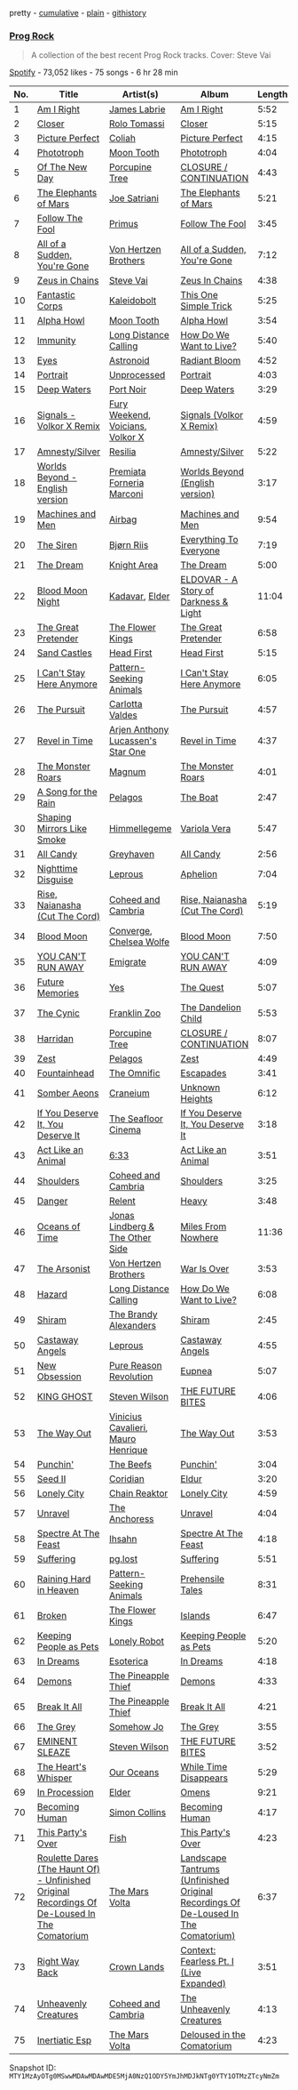 pretty - [cumulative](/playlists/cumulative/37i9dQZF1DWXgtgITTKvYl.md) - [plain](/playlists/plain/37i9dQZF1DWXgtgITTKvYl) - [githistory](https://github.githistory.xyz/mackorone/spotify-playlist-archive/blob/main/playlists/plain/37i9dQZF1DWXgtgITTKvYl)

### [Prog Rock](https://open.spotify.com/playlist/37i9dQZF1DWXgtgITTKvYl)

> A collection of the best recent Prog Rock tracks\. Cover: Steve Vai

[Spotify](https://open.spotify.com/user/spotify) - 73,052 likes - 75 songs - 6 hr 28 min

| No. | Title | Artist(s) | Album | Length |
|---|---|---|---|---|
| 1 | [Am I Right](https://open.spotify.com/track/7n32ylRI401lWA9M8GjQ0L) | [James Labrie](https://open.spotify.com/artist/3bd5EpE5vC93GJT2u0fx4n) | [Am I Right](https://open.spotify.com/album/0FMv7NXQ1QnQNBHUoePAOV) | 5:52 |
| 2 | [Closer](https://open.spotify.com/track/5TUn5aeSBFYKiQFLO3fE5N) | [Rolo Tomassi](https://open.spotify.com/artist/3uHCTHxtg3IVAvhyrYsZvI) | [Closer](https://open.spotify.com/album/1at11cxee5blIgarVbwuY0) | 5:15 |
| 3 | [Picture Perfect](https://open.spotify.com/track/7ftAV0BluUCWNRAP8o9um9) | [Coliah](https://open.spotify.com/artist/0IuJmtLkQJDC3Q4NjqDQqN) | [Picture Perfect](https://open.spotify.com/album/0F4XuURxfUG5yUwtdjuewY) | 4:15 |
| 4 | [Phototroph](https://open.spotify.com/track/3VenV3gVJnX9EKPXKrl4Lh) | [Moon Tooth](https://open.spotify.com/artist/7ssGZO3qDsbwCaBOBcQ4aA) | [Phototroph](https://open.spotify.com/album/2qfghxH803q4OFSszIDEt3) | 4:04 |
| 5 | [Of The New Day](https://open.spotify.com/track/3FM9thNED9m7mq1SRBmo3Z) | [Porcupine Tree](https://open.spotify.com/artist/5NXHXK6hOCotCF8lvGM1I0) | [CLOSURE / CONTINUATION](https://open.spotify.com/album/7meXKEI99ccqzh9AtmeeAR) | 4:43 |
| 6 | [The Elephants of Mars](https://open.spotify.com/track/3n2O6ayYyow2DuTIe8BXWl) | [Joe Satriani](https://open.spotify.com/artist/2yzxX2DI9LFK8VFTyW2zZ8) | [The Elephants of Mars](https://open.spotify.com/album/5H7fMVvjyesjzHqRM5GujF) | 5:21 |
| 7 | [Follow The Fool](https://open.spotify.com/track/1M7oaMe4qLxXtuY8wlbcso) | [Primus](https://open.spotify.com/artist/64mPnRMMeudAet0E62ypkx) | [Follow The Fool](https://open.spotify.com/album/1RdlpTc1kCOCr0mHfTdXu1) | 3:45 |
| 8 | [All of a Sudden, You're Gone](https://open.spotify.com/track/4PgWfDa2qogMzEqwOzzq5q) | [Von Hertzen Brothers](https://open.spotify.com/artist/5QA702pGd9qa2oWvp21ofG) | [All of a Sudden, You're Gone](https://open.spotify.com/album/5VbUia8LpeD0U3kayUNBT4) | 7:12 |
| 9 | [Zeus in Chains](https://open.spotify.com/track/0uWkdIaPDYuoKE6he7f6J0) | [Steve Vai](https://open.spotify.com/artist/32Jb1X3wSmmoHj2epZReZA) | [Zeus In Chains](https://open.spotify.com/album/0g71E3gzdQsWuO7wT3Z2dt) | 4:38 |
| 10 | [Fantastic Corps](https://open.spotify.com/track/7oYcf6HhEAIkUT0sqITjo7) | [Kaleidobolt](https://open.spotify.com/artist/5UbTeitV10l7GIxsXglE9r) | [This One Simple Trick](https://open.spotify.com/album/2nHH8FJgi3ZiBWCgPHCAzK) | 5:25 |
| 11 | [Alpha Howl](https://open.spotify.com/track/1IAOYhIuzz1O9dJqd2AtFu) | [Moon Tooth](https://open.spotify.com/artist/7ssGZO3qDsbwCaBOBcQ4aA) | [Alpha Howl](https://open.spotify.com/album/6PSB8BuGrQjgkNYy6ipToU) | 3:54 |
| 12 | [Immunity](https://open.spotify.com/track/5RJGQbnDxqIf5FINlfK1Vq) | [Long Distance Calling](https://open.spotify.com/artist/3SiCxhceGZgzusCLHd4Zz6) | [How Do We Want to Live?](https://open.spotify.com/album/248Nx17GVrcWKjDH8JKqGm) | 5:40 |
| 13 | [Eyes](https://open.spotify.com/track/1k4I5nWbRFlaQgSbH8oLZ3) | [Astronoid](https://open.spotify.com/artist/2S13OV7nLeciVigE0Wxo7E) | [Radiant Bloom](https://open.spotify.com/album/3CnGtq3GtDW0rm0Qx3NdgR) | 4:52 |
| 14 | [Portrait](https://open.spotify.com/track/61OLiZOlb72LJCfl5zVMcG) | [Unprocessed](https://open.spotify.com/artist/13GH7wviJQ9gfZmr1pXHS4) | [Portrait](https://open.spotify.com/album/28dDtNxyObSHx2v0fP3SnO) | 4:03 |
| 15 | [Deep Waters](https://open.spotify.com/track/4NY0pyyRKObg9S58koRXDz) | [Port Noir](https://open.spotify.com/artist/6s6x6p9qZFaPfeALpVvcpR) | [Deep Waters](https://open.spotify.com/album/1rleWJZprZvmlqv1fH8KLZ) | 3:29 |
| 16 | [Signals \- Volkor X Remix](https://open.spotify.com/track/7HiKQJaqIq2iEODIG3tzKq) | [Fury Weekend](https://open.spotify.com/artist/7KxS1dL7Q7jxMkyb2ZvzXH), [Voicians](https://open.spotify.com/artist/5DNApAt05XowaylsOJo1eW), [Volkor X](https://open.spotify.com/artist/5Us4fLalowFjzrjC85k4Xq) | [Signals \(Volkor X Remix\)](https://open.spotify.com/album/4TMeLSX3GtPMh4t2zDzfTA) | 4:59 |
| 17 | [Amnesty/Silver](https://open.spotify.com/track/4OsvkGo2tfuPywkdz3W3xK) | [Resilia](https://open.spotify.com/artist/5F5nhe5hMhJSGsULmNPeFW) | [Amnesty/Silver](https://open.spotify.com/album/3fZHaaKXm0PeQg3VhQyWWY) | 5:22 |
| 18 | [Worlds Beyond \- English version](https://open.spotify.com/track/5MIpqy1hikpfckODOn1E9y) | [Premiata Forneria Marconi](https://open.spotify.com/artist/1MD5pgVzlusqGyuSTcTxvu) | [Worlds Beyond \(English version\)](https://open.spotify.com/album/4zdr9AN102ytgCRNv9umnb) | 3:17 |
| 19 | [Machines and Men](https://open.spotify.com/track/1lr87YIenNN9zdmQDACsUj) | [Airbag](https://open.spotify.com/artist/0gTqi1zdqD9s6islG2wLKC) | [Machines and Men](https://open.spotify.com/album/55CrAJlqsxryfW0wiscp4v) | 9:54 |
| 20 | [The Siren](https://open.spotify.com/track/7iZ3bfgcXOfdteVX4q97ro) | [Bjørn Riis](https://open.spotify.com/artist/0itkMtdd5OVeG2FFDE7J6z) | [Everything To Everyone](https://open.spotify.com/album/1UL57EhWAkVMPrXXKQupu4) | 7:19 |
| 21 | [The Dream](https://open.spotify.com/track/6LIIqVZuBG7FjZiQfLJTfz) | [Knight Area](https://open.spotify.com/artist/0fMZgh9eXEgjBq5X9f87NK) | [The Dream](https://open.spotify.com/album/0Vx9BHrCUB2GALTeytL6rN) | 5:00 |
| 22 | [Blood Moon Night](https://open.spotify.com/track/4Z4RfWMnxsBG7Fs5KvEVGY) | [Kadavar](https://open.spotify.com/artist/0FfuujZJUa7Z2JzhhiPI2z), [Elder](https://open.spotify.com/artist/1687IqXRdWmbRshgn194tT) | [ELDOVAR \- A Story of Darkness & Light](https://open.spotify.com/album/2SN8LGMcmauPEAr4BLiT6e) | 11:04 |
| 23 | [The Great Pretender](https://open.spotify.com/track/1M0efSydvXC2nvnuom88OB) | [The Flower Kings](https://open.spotify.com/artist/0BI5vXwUl4lZMtARfXQ0No) | [The Great Pretender](https://open.spotify.com/album/3oz2p8bwC9E5A4bvmExyAQ) | 6:58 |
| 24 | [Sand Castles](https://open.spotify.com/track/6OnldEmtrkeWxgPrkPhxwQ) | [Head First](https://open.spotify.com/artist/0afcetY24N4RXaaw7KgNaG) | [Head First](https://open.spotify.com/album/5t4yOG7cuIj1yQdMxgpuQa) | 5:15 |
| 25 | [I Can't Stay Here Anymore](https://open.spotify.com/track/2wj1ZSQ32XsMKIvMNO61R2) | [Pattern\-Seeking Animals](https://open.spotify.com/artist/3X2gxHjnxuXGLgs0nrqMuW) | [I Can't Stay Here Anymore](https://open.spotify.com/album/2vP68Dxqg2tWue80ASr1HR) | 6:05 |
| 26 | [The Pursuit](https://open.spotify.com/track/2VMVBdS8oZ4BzAxTABWdE9) | [Carlotta Valdes](https://open.spotify.com/artist/2u7iH1kPQUPFS4WaNcUMu6) | [The Pursuit](https://open.spotify.com/album/1wPYB7hjyCQjbrYcTqzLvv) | 4:57 |
| 27 | [Revel in Time](https://open.spotify.com/track/2CmQeA8YUtZDMp2tUsuqj1) | [Arjen Anthony Lucassen's Star One](https://open.spotify.com/artist/1W5pfX7IGyw9wCmfARg1pi) | [Revel in Time](https://open.spotify.com/album/4F4zzCVXkFuDiH9pnf88Jk) | 4:37 |
| 28 | [The Monster Roars](https://open.spotify.com/track/32xyRA1ED50D5C42SOVrXu) | [Magnum](https://open.spotify.com/artist/3Nu9hoMBT4SkDcaNvmK4G1) | [The Monster Roars](https://open.spotify.com/album/286a0luh0FDCtNoPdQh57A) | 4:01 |
| 29 | [A Song for the Rain](https://open.spotify.com/track/5MRoGBJFdaDmlEpUGJhyZK) | [Pelagos](https://open.spotify.com/artist/5791YwmwIl6tp7JMVKHVcn) | [The Boat](https://open.spotify.com/album/4ByWNHMb230SG31OpNl4HD) | 2:47 |
| 30 | [Shaping Mirrors Like Smoke](https://open.spotify.com/track/59NxjcwDh1fIZdmJx4NGus) | [Himmellegeme](https://open.spotify.com/artist/2zZSkbRgQir9MXLYmV3Aar) | [Variola Vera](https://open.spotify.com/album/1e7obwZMhNKs1uPrC4RTmq) | 5:47 |
| 31 | [All Candy](https://open.spotify.com/track/5JbG05V0dUyHK6aDEmqsPA) | [Greyhaven](https://open.spotify.com/artist/1zmx3NwOp6vR4qEjmhSiLL) | [All Candy](https://open.spotify.com/album/34qdi9Fcsoeqy7QXU8K6uN) | 2:56 |
| 32 | [Nighttime Disguise](https://open.spotify.com/track/2cXtLOiUWyCDebAT65p5cJ) | [Leprous](https://open.spotify.com/artist/4lgrzShsg2FLA89UM2fdO5) | [Aphelion](https://open.spotify.com/album/1FqPZscG7gDH6utCpoWnkG) | 7:04 |
| 33 | [Rise, Naianasha \(Cut The Cord\)](https://open.spotify.com/track/1wjRnRqstnMDmO3CbOL6AL) | [Coheed and Cambria](https://open.spotify.com/artist/3utxjLheHaVEd9bPjQRsy8) | [Rise, Naianasha \(Cut The Cord\)](https://open.spotify.com/album/2zGZlGvfC5yrZO6YXhIF8p) | 5:19 |
| 34 | [Blood Moon](https://open.spotify.com/track/2Hf617oOAOOweOpLdsnGmr) | [Converge](https://open.spotify.com/artist/7kHzfxMLtVHHb523s43rY1), [Chelsea Wolfe](https://open.spotify.com/artist/6ZK2nrW8aCTg8Bid7I7N10) | [Blood Moon](https://open.spotify.com/album/7CgshNfNl5h5CNYR9RVPKi) | 7:50 |
| 35 | [YOU CAN'T RUN AWAY](https://open.spotify.com/track/34yWYCjZzUAhRy6DKDlYWn) | [Emigrate](https://open.spotify.com/artist/29fyAsYdzkCIH96xB40um1) | [YOU CAN'T RUN AWAY](https://open.spotify.com/album/6dtR0STntbvuJx4ytx6gZP) | 4:09 |
| 36 | [Future Memories](https://open.spotify.com/track/7hPKHjWDp2vmPEg6TCtjuP) | [Yes](https://open.spotify.com/artist/7AC976RDJzL2asmZuz7qil) | [The Quest](https://open.spotify.com/album/5mJQGS0NqD41OGyM77vIX9) | 5:07 |
| 37 | [The Cynic](https://open.spotify.com/track/15Nl9URaaW0A3nQdzXZjxS) | [Franklin Zoo](https://open.spotify.com/artist/78uVsW6GyF4JylRifvQtI3) | [The Dandelion Child](https://open.spotify.com/album/3KboReNemDz3MBYjWrgIWK) | 5:53 |
| 38 | [Harridan](https://open.spotify.com/track/1mnAE4tnyYZaUGTiazDdmR) | [Porcupine Tree](https://open.spotify.com/artist/5NXHXK6hOCotCF8lvGM1I0) | [CLOSURE / CONTINUATION](https://open.spotify.com/album/7meXKEI99ccqzh9AtmeeAR) | 8:07 |
| 39 | [Zest](https://open.spotify.com/track/5KEPWv8U694JUye8sUSWWQ) | [Pelagos](https://open.spotify.com/artist/5791YwmwIl6tp7JMVKHVcn) | [Zest](https://open.spotify.com/album/6potYVC57bz0ScpEf2PeBd) | 4:49 |
| 40 | [Fountainhead](https://open.spotify.com/track/6keB6agTeQshuQUVQYeLgL) | [The Omnific](https://open.spotify.com/artist/5yn8jrJH5Z5PaGFStNUvgR) | [Escapades](https://open.spotify.com/album/3Q5EIihNcRQbuEFA2vGDGo) | 3:41 |
| 41 | [Somber Aeons](https://open.spotify.com/track/68DepBpNgIzJuCztNn1rGT) | [Craneium](https://open.spotify.com/artist/7fRtbrVBXuRjfpdyEiOBRK) | [Unknown Heights](https://open.spotify.com/album/5S4nQWwcdVnWQwjjLUBbzX) | 6:12 |
| 42 | [If You Deserve It, You Deserve It](https://open.spotify.com/track/4yshCbCvJUSPREjR1iAuni) | [The Seafloor Cinema](https://open.spotify.com/artist/39a4hGdTS669oJBra6j9Ru) | [If You Deserve It, You Deserve It](https://open.spotify.com/album/4TTGDY1fmeNNzDtzDcETzJ) | 3:18 |
| 43 | [Act Like an Animal](https://open.spotify.com/track/21GyRkGNA6mLudwWvBJWca) | [6:33](https://open.spotify.com/artist/0oBPg2seHzVcAIOpdi1Ojj) | [Act Like an Animal](https://open.spotify.com/album/4qeXRafVd22N0LDAgG4AIa) | 3:51 |
| 44 | [Shoulders](https://open.spotify.com/track/4o7yTUS7EFgYOcFDyN8U27) | [Coheed and Cambria](https://open.spotify.com/artist/3utxjLheHaVEd9bPjQRsy8) | [Shoulders](https://open.spotify.com/album/1foAheWx5434SZa2TxIkxO) | 3:25 |
| 45 | [Danger](https://open.spotify.com/track/3UqvyqOpZI0AyYmpO0HEwS) | [Relent](https://open.spotify.com/artist/3BcuUq1rwq2xlcyab2w3lu) | [Heavy](https://open.spotify.com/album/6jnRsK6HHmSL12NuVL1ygi) | 3:48 |
| 46 | [Oceans of Time](https://open.spotify.com/track/3EKuJFfB1z5QZvZ3QIVkJC) | [Jonas Lindberg & The Other Side](https://open.spotify.com/artist/4cQCLwSvoMEWrtSvneDZBT) | [Miles From Nowhere](https://open.spotify.com/album/5O54oQgo0wvrxakMbfGL5v) | 11:36 |
| 47 | [The Arsonist](https://open.spotify.com/track/3mw6eplGTzJIW62daXaoz6) | [Von Hertzen Brothers](https://open.spotify.com/artist/5QA702pGd9qa2oWvp21ofG) | [War Is Over](https://open.spotify.com/album/7EqrrMcMnLF5LZy4tReToj) | 3:53 |
| 48 | [Hazard](https://open.spotify.com/track/3kBTxzdPJzP399hYP9BoaW) | [Long Distance Calling](https://open.spotify.com/artist/3SiCxhceGZgzusCLHd4Zz6) | [How Do We Want to Live?](https://open.spotify.com/album/248Nx17GVrcWKjDH8JKqGm) | 6:08 |
| 49 | [Shiram](https://open.spotify.com/track/0uGaVwnmp6LyyzVqiwIonY) | [The Brandy Alexanders](https://open.spotify.com/artist/3oavfsOsh6xtZwNAg15zp0) | [Shiram](https://open.spotify.com/album/1eAKIlk3VDOEUF59MkQQz1) | 2:45 |
| 50 | [Castaway Angels](https://open.spotify.com/track/3Gy5q1K4nTwDVVtyQWYv3t) | [Leprous](https://open.spotify.com/artist/4lgrzShsg2FLA89UM2fdO5) | [Castaway Angels](https://open.spotify.com/album/0DSyIQMgYhiwjeh7PW2IRB) | 4:55 |
| 51 | [New Obsession](https://open.spotify.com/track/2m5ITPG4RR9A6fdxGw9sau) | [Pure Reason Revolution](https://open.spotify.com/artist/0DauHVRiE8SpGWxW0YINj3) | [Eupnea](https://open.spotify.com/album/4ZLPuhDGLqmycq9zSc8XKv) | 5:07 |
| 52 | [KING GHOST](https://open.spotify.com/track/1sNEW5TWdN1Et70SwaTi7o) | [Steven Wilson](https://open.spotify.com/artist/4X42BfuhWCAZ2swiVze9O0) | [THE FUTURE BITES](https://open.spotify.com/album/76hVw7WdMkDylaMlW0X8Ol) | 4:06 |
| 53 | [The Way Out](https://open.spotify.com/track/1sgINNcxXjmv51Urc8Fgm3) | [Vinicius Cavalieri](https://open.spotify.com/artist/2GFH65OfEiNfR6TgZ8b3eL), [Mauro Henrique](https://open.spotify.com/artist/3KypZFGzCHTbqXAAhFuLwd) | [The Way Out](https://open.spotify.com/album/3LG6v76h4WjsbtvgOVjb1g) | 3:53 |
| 54 | [Punchin'](https://open.spotify.com/track/1VhH0ZimszA3aPx0JiBAvb) | [The Beefs](https://open.spotify.com/artist/05Q0d2MnKH75xfeXzGDPnX) | [Punchin'](https://open.spotify.com/album/1Mcvljl7BijHztqsa9xFHL) | 3:04 |
| 55 | [Seed II](https://open.spotify.com/track/5lAmFZVvhNIPNXZepRV6jj) | [Coridian](https://open.spotify.com/artist/0lR9RQShdwXD9IW4V7veyR) | [Eldur](https://open.spotify.com/album/5dHZIxKULdDDF2QfXGADVN) | 3:20 |
| 56 | [Lonely City](https://open.spotify.com/track/3K2xMzzdy0xInRejjFa1zp) | [Chain Reaktor](https://open.spotify.com/artist/4nzvCySNE90I8Vc16KHsUR) | [Lonely City](https://open.spotify.com/album/2NKJKVeHiAehVJv1JBQZ7Z) | 4:59 |
| 57 | [Unravel](https://open.spotify.com/track/0unnpj2MpDXOz55oupWYUX) | [The Anchoress](https://open.spotify.com/artist/2Z4qmyxotDkAbZ0TpXyZyw) | [Unravel](https://open.spotify.com/album/5tySygjYcKLgDRfcpiynrB) | 4:04 |
| 58 | [Spectre At The Feast](https://open.spotify.com/track/0w12uUjKKiSYhR1gKXpnHp) | [Ihsahn](https://open.spotify.com/artist/2E1jLcUfqd9w2XtybNB2Za) | [Spectre At The Feast](https://open.spotify.com/album/1Px3a4tbFV1DUZJg6LfoML) | 4:18 |
| 59 | [Suffering](https://open.spotify.com/track/3awtlr6uIsrUvZr1SCeQN0) | [pg.lost](https://open.spotify.com/artist/6YK58h9BCYpFNv10fsMwoS) | [Suffering](https://open.spotify.com/album/2N3vxBj5sxogFtGTUU5BIG) | 5:51 |
| 60 | [Raining Hard in Heaven](https://open.spotify.com/track/5uNzKTuYIIumgD63UyHbkV) | [Pattern\-Seeking Animals](https://open.spotify.com/artist/3X2gxHjnxuXGLgs0nrqMuW) | [Prehensile Tales](https://open.spotify.com/album/77hPi3aKn8PRfcyh7GUjqY) | 8:31 |
| 61 | [Broken](https://open.spotify.com/track/0ptQlbSYNp8yKAtHWKRB3f) | [The Flower Kings](https://open.spotify.com/artist/0BI5vXwUl4lZMtARfXQ0No) | [Islands](https://open.spotify.com/album/0cdFTrG6rPXUjcOhBpS6qH) | 6:47 |
| 62 | [Keeping People as Pets](https://open.spotify.com/track/2Bs1pRSZh0imh8my3EczOC) | [Lonely Robot](https://open.spotify.com/artist/6QsBFBEWHLod7IqInyBOjJ) | [Keeping People as Pets](https://open.spotify.com/album/54tLhnUTtB5qX8w57Qmh8n) | 5:20 |
| 63 | [In Dreams](https://open.spotify.com/track/4Wtd80eE4GyuzuwVMOxigs) | [Esoterica](https://open.spotify.com/artist/63l2JZ9H6olP7LjPwYXN21) | [In Dreams](https://open.spotify.com/album/6SySbe7lsj4wlbLjuv56pF) | 4:18 |
| 64 | [Demons](https://open.spotify.com/track/5s51DrOIrHf7k8EtoqNUgN) | [The Pineapple Thief](https://open.spotify.com/artist/4lrBMUSk8PiNnCEZfsmPAk) | [Demons](https://open.spotify.com/album/7bF7jvKnOsia2OcdNensBe) | 4:33 |
| 65 | [Break It All](https://open.spotify.com/track/1SdxRh3a4qUs3HJcJvsHjr) | [The Pineapple Thief](https://open.spotify.com/artist/4lrBMUSk8PiNnCEZfsmPAk) | [Break It All](https://open.spotify.com/album/4LpRz5IwhznG4gHWeLHcTU) | 4:21 |
| 66 | [The Grey](https://open.spotify.com/track/2WLsXSExqgXLgh2ZKDahu9) | [Somehow Jo](https://open.spotify.com/artist/0czBYiBCOXAxu8x0kddWM2) | [The Grey](https://open.spotify.com/album/6CsWT8zcuEiZARblpuxZjW) | 3:55 |
| 67 | [EMINENT SLEAZE](https://open.spotify.com/track/0eAdGn6Eltul066nbNPpua) | [Steven Wilson](https://open.spotify.com/artist/4X42BfuhWCAZ2swiVze9O0) | [THE FUTURE BITES](https://open.spotify.com/album/76hVw7WdMkDylaMlW0X8Ol) | 3:52 |
| 68 | [The Heart's Whisper](https://open.spotify.com/track/2zoufCsixCSZ7G9uA0V03Y) | [Our Oceans](https://open.spotify.com/artist/4AEpHs6Dphr48rEfYytk07) | [While Time Disappears](https://open.spotify.com/album/0n3CI3qSwoRyKcKM2ADRwu) | 5:29 |
| 69 | [In Procession](https://open.spotify.com/track/2VH9QXiavVZgnM9G1U8mvi) | [Elder](https://open.spotify.com/artist/1687IqXRdWmbRshgn194tT) | [Omens](https://open.spotify.com/album/5bsWvIa3jrWZtWtcn58UBl) | 9:21 |
| 70 | [Becoming Human](https://open.spotify.com/track/1l4dlmvEmLKgEgpezRrgxH) | [Simon Collins](https://open.spotify.com/artist/7GXoTDCcMmarUIZtrdrTa9) | [Becoming Human](https://open.spotify.com/album/0oLJEU3ZuMqdzp09VdPdoP) | 4:17 |
| 71 | [This Party's Over](https://open.spotify.com/track/0dDx5YWvL6WmlIOgdA3akc) | [Fish](https://open.spotify.com/artist/6bQfVk5fSJSp3JtGiQZGNI) | [This Party's Over](https://open.spotify.com/album/2xOcgXYuOsJvOIqHACNKtr) | 4:23 |
| 72 | [Roulette Dares \(The Haunt Of\) \- Unfinished Original Recordings Of De\-Loused In The Comatorium](https://open.spotify.com/track/72n2oDjYMs6kK9jKIIkY5k) | [The Mars Volta](https://open.spotify.com/artist/75U40yZLLPglFgXbDVnmVs) | [Landscape Tantrums \(Unfinished Original Recordings Of De\-Loused In The Comatorium\)](https://open.spotify.com/album/3X3xy01oWmdpRSJIttm4NT) | 6:37 |
| 73 | [Right Way Back](https://open.spotify.com/track/0GWtq4OpB8fylZWRnrYuwS) | [Crown Lands](https://open.spotify.com/artist/0MnazDWzh4tAnT5y4vWZFr) | [Context: Fearless Pt\. I \(Live Expanded\)](https://open.spotify.com/album/6m92p6SwyPE78eIw45rtpO) | 3:51 |
| 74 | [Unheavenly Creatures](https://open.spotify.com/track/3cExGgQKsI12aa7Fs3FoId) | [Coheed and Cambria](https://open.spotify.com/artist/3utxjLheHaVEd9bPjQRsy8) | [The Unheavenly Creatures](https://open.spotify.com/album/42S0lDJT9wHKCVaMGgqKdm) | 4:13 |
| 75 | [Inertiatic Esp](https://open.spotify.com/track/16Elz7HJPLZPMylp13ewxv) | [The Mars Volta](https://open.spotify.com/artist/75U40yZLLPglFgXbDVnmVs) | [Deloused in the Comatorium](https://open.spotify.com/album/0CA2EVHhRPR5VPV78KZw89) | 4:23 |

Snapshot ID: `MTY1MzAyOTg0MSwwMDAwMDAwMDE5MjA0NzQ1ODY5YmJhMDJkNTg0YTY1OTMzZTcyNmZm`
